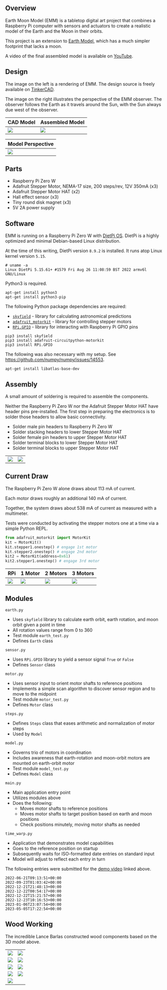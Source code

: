 ## Overview

Earth Moon Model (EMM) is a tabletop digital art project that combines a Raspberry Pi
computer with sensors and actuators to create a realistic model of the Earth and
the Moon in their orbits.

This project is an extension to [Earth Model](https://github.com/ebarlas/earth-model), 
which has a much simpler footprint that lacks a moon.

A video of the final assembled model is available on [YouTube](https://youtu.be/LBm290BIcKk).

## Design

The image on the left is a rendering of EMM. The design source is
freely available on [TinkerCAD](https://www.tinkercad.com/things/2K7GgXmbFCp).

The image on the right illustrates the perspective of the EMM observer.
The observer follows the Earth as it travels around the Sun, with the Sun always
due west of the observer.

| CAD Model                               | Assembled Model          |
|-----------------------------------------|--------------------------|
| ![](img/earth-moon-model-annotated.png) | ![](img/earth-model.jpg) |

| Model Perspective                 |
|-----------------------------------|
| ![](img/earth-model-camera-2.png) |

## Parts

* Raspberry Pi Zero W
* Adafruit Stepper Motor, NEMA-17 size, 200 steps/rev, 12V 350mA (x3)
* Adafruit Stepper Motor HAT (x2)
* Hall effect sensor (x3)
* Tiny round disk magnet (x3)
* 5V 2A power supply

## Software

EMM is running on a Raspberry Pi Zero W with [DietPi OS](https://dietpi.com/docs/).
DietPi is a highly optimized and minimal Debian-based Linux distribution.

At the time of this writing, DietPi version `8.9.2` is installed. It runs atop Linux kernel version `5.15`.

```
# uname -a
Linux DietPi 5.15.61+ #1579 Fri Aug 26 11:08:59 BST 2022 armv6l GNU/Linux
```

Python3 is required.

```
apt-get install python3
apt-get install python3-pip
```

The following Python package dependencies are required:

* [`skyfield`](https://rhodesmill.org/skyfield/) - library for calculating astronomical predictions
* [`adafruit_motorkit`](https://github.com/adafruit/Adafruit_CircuitPython_MotorKit) - library for controlling stepper motors
* [`RPi.GPIO`](https://pypi.org/project/RPi.GPIO) - library for interacting with Raspberry Pi GPIO pins

```
pip3 install skyfield
pip3 install adafruit-circuitpython-motorkit
pip3 install RPi.GPIO
```

The following was also necessary with my setup. See https://github.com/numpy/numpy/issues/14553.

```
apt-get install libatlas-base-dev
```

## Assembly

A small amount of soldering is required to assemble the components.

Neither the Raspberry Pi Zero W nor the Adafruit Stepper Motor HAT
have header pins pre-installed. The first step in preparing the electronics is
to solder those headers to allow basic connectivity.

* Solder male pin headers to Raspberry Pi Zero W
* Solder stacking headers to lower Stepper Motor HAT
* Solder female pin headers to upper Stepper Motor HAT
* Solder terminal blocks to lower Stepper Motor HAT
* Solder terminal blocks to upper Stepper Motor HAT

|                         |                         |
|-------------------------|-------------------------|
| ![](img/assembly_1.jpg) | ![](img/assembly_2.jpg) |

## Current Draw

The Raspberry Pi Zero W alone draws about 113 mA of current.

Each motor draws roughly an additional 140 mA of current.

Together, the system draws about 538 mA of current as measured with a multimeter.

Tests were conducted by activating the stepper motors one at a time via a simple
Python REPL.

```python
from adafruit_motorkit import MotorKit
kit = MotorKit()
kit.stepper1.onestep() # engage 1st motor
kit.stepper2.onestep() # engage 2nd motor
kit2 = MotorKit(address=0x61)
kit2.stepper1.onestep() # engage 3rd motor
```

| RPi                         | 1 Motor                     | 2 Motors                    | 3 Motors                    |
|-----------------------------|-----------------------------|-----------------------------|-----------------------------|
| ![](img/current_draw_1.jpg) | ![](img/current_draw_2.jpg) | ![](img/current_draw_3.jpg) | ![](img/current_draw_4.jpg) |

## Modules

`earth.py`
* Uses `skyfield` library to calculate earth orbit, earth rotation, and moon orbit given a point in time
* All rotation values range from 0 to 360
* Test module `earth_test.py`
* Defines `Earth` class

`sensor.py`
* Uses `RPi.GPIO` library to yield a sensor signal `True` or `False`
* Defines `Sensor` class

`motor.py`
* Uses sensor input to orient motor shafts to reference positions
* Implements a simple scan algorithm to discover sensor region and to move to the midpoint
* Test module `motor_test.py`
* Defines `Motor` class

`steps.py`
* Defines `Steps` class that eases arithmetic and normalization of motor steps
* Used by `Model`

`model.py`
* Governs trio of motors in coordination
* Includes awareness that earth-rotation and moon-orbit motors are mounted on earth-orbit motor
* Test module `model_test.py`
* Defines `Model` class

`main.py`
* Main application entry point
* Utilizes modules above
* Does the following:
  * Moves motor shafts to reference positions
  * Moves motor shafts to target position based on earth and moon positions
  * Check positions minutely, moving motor shafts as needed

`time_warp.py`
* Application that demonstrates model capabilities
* Goes to the reference position on startup
* Subsequently waits for ISO-formatted date entries on standard input
* Model will adjust to reflect each entry in turn

The following entries were submitted for the [demo video](https://youtu.be/LBm290BIcKk) linked above.

```text
2022-06-21T09:13:51+00:00
2022-09-23T01:03:42+00:00
2022-12-21T21:48:13+00:00
2022-12-22T00:54:17+00:00
2022-12-22T15:21:57+00:00
2022-12-23T10:16:53+00:00
2023-01-06T23:07:54+00:00
2023-05-05T17:22:54+00:00
```

## Wood Working

The incredible Lance Barlas constructed wood components based on the 3D model above.

|                             |                             |
|-----------------------------|-----------------------------|
| ![](img/wood_arm_1.jpg)     | ![](img/wood_arm_2.jpg)     |
| ![](img/wood_support_1.jpg) | ![](img/wood_support_2.jpg) |
| ![](img/wood_support_3.jpg) | ![](img/wood_support_4.jpg) |
| ![](img/screw-down.jpeg)    | ![](img/sensor.jpeg)        |
| ![](img/model-base.jpeg)    |                             |